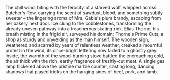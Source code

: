 The chill wind, biting with the ferocity of a starved wolf, whipped across Butcher's Row, carrying the scent of sawdust, blood, and something subtly sweeter – the lingering aroma of Mrs. Gable's plum brandy, escaping from her bakery next door.  Ice clung to the cobblestones, transforming the already uneven pathway into a treacherous skating rink.  Elias Thorne, his breath misting in the frigid air, surveyed his domain: Thorne's Prime Cuts, a shop as sturdy and unyielding as the man himself.  The wooden sign, weathered and scarred by years of relentless weather, creaked a mournful protest in the wind, its once-bright lettering now faded to a ghostly grey. Inside, the warmth of the wood-burning stove battled the encroaching cold, the air thick with the rich, earthy fragrance of freshly-cut meat.  A single gas lamp flickered above the pristine marble counter, casting long, dancing shadows that played tricks on the hanging sides of beef, pork, and lamb.
